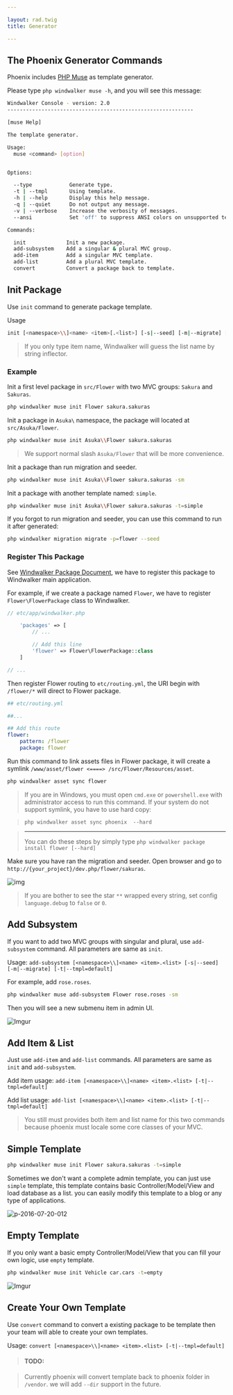 ```yaml
---

layout: rad.twig
title: Generator

---
```


## The Phoenix Generator Commands

Phoenix includes [PHP Muse](https://github.com/asika32764/muse) as template generator.

Please type `php windwalker muse -h`, and you will see this message:

```  bash
Windwalker Console - version: 2.0
------------------------------------------------------------

[muse Help]

The template generator.

Usage:
  muse <command> [option]


Options:

  --type            Generate type.
  -t | --tmpl       Using template.
  -h | --help       Display this help message.
  -q | --quiet      Do not output any message.
  -v | --verbose    Increase the verbosity of messages.
  --ansi            Set 'off' to suppress ANSI colors on unsupported terminals.

Commands:

  init             Init a new package.
  add-subsystem    Add a singular & plural MVC group.
  add-item         Add a singular MVC template.
  add-list         Add a plural MVC template.
  convert          Convert a package back to template.
```

## Init Package

Use `init` command to generate package template.

Usage

``` bash
init [<namespace>\\]<name> <item>[.<list>] [-s|--seed] [-m|--migrate] [-t|--tmpl=default]
```

> If you only type item name, Windwalker will guess the list name by string inflector.

### Example

Init a first level package in `src/Flower` with two MVC groups: `Sakura` and `Sakuras`.

``` bash
php windwalker muse init Flower sakura.sakuras
```

Init a package in `Asuka\` namespace, the package will located at `src/Asuka/Flower`.

``` bash
php windwalker muse init Asuka\\Flower sakura.sakuras
```

> We support normal slash `Asuka/Flower` that will be more convenience.

Init a package than run migration and seeder.

``` bash
php windwalker muse init Asuka\\Flower sakura.sakuras -sm
```

Init a package with another template named: `simple`.

``` bash
php windwalker muse init Asuka\\Flower sakura.sakuras -t=simple
```

If you forgot to run migration and seeder, you can use this command to run it after generated:

``` bash
php windwalker migration migrate -p=flower --seed
```

### Register This Package

See [Windwalker Package Document](http://windwalker.io/documentation/start/package-system.html), we have to register
this package to Windwalker main application.

For example, if we create a package named `Flower`, we have to register `Flower\FlowerPackage` class to Windwalker.

``` php
// etc/app/windwalker.php

    'packages' => [
        // ...

        // Add this line
        'flower' => Flower\FlowerPackage::class
    ]

// ...
```

Then register Flower routing to `etc/routing.yml`, the URI begin with `/flower/*` will direct to Flower package.

``` yaml
## etc/routing.yml

##...

## Add this route
flower:
    pattern: /flower
    package: flower
```

Run this command to link assets files in Flower package, it will create a symlink `/www/asset/flower <====> /src/Flower/Resources/asset`.

``` bash
php windwalker asset sync flower
```

> If you are in Windows, you must open `cmd.exe` or `powershell.exe` with administrator access to run this command.
> If your system do not support symlink, you have to use hard copy:

> `php windwalker asset sync phoenix  --hard`

> ---
> You can do these steps by simply type `php windwalker package install flower [--hard]`

Make sure you have ran the migration and seeder. Open browser and go to `http://{your_project}/dev.php/flower/sakuras`.

![img](https://cloud.githubusercontent.com/assets/1639206/9725055/0cc4e1fc-5613-11e5-9f0d-c373d7d68c87.png)

> If you are bother to see the star `**` wrapped every string, set config `language.debug` to `false` or `0`.

## Add Subsystem

If you want to add two MVC groups with singular and plural, use `add-subsystem` command. All parameters are same as `init`.

Usage: `add-subsystem [<namespace>\\]<name> <item>.<list> [-s|--seed] [-m|--migrate] [-t|--tmpl=default]`

For example, add `rose.roses`.

``` bash
php windwalker muse add-subsystem Flower rose.roses -sm
```

Then you will see a new submenu item in admin UI.

![Imgur](https://i.imgur.com/mWiDVFA.jpg)

## Add Item & List

Just use `add-item` and `add-list` commands. All parameters are same as `init` and `add-subsystem`.

Add item usage: `add-item [<namespace>\\]<name> <item>.<list> [-t|--tmpl=default]`

Add list usage: `add-list [<namespace>\\]<name> <item>.<list> [-t|--tmpl=default]`

> You still must provides both item and list name for this two commands because phoenix must locale some core classes of your MVC.

## Simple Template

``` bash
php windwalker muse init Flower sakura.sakuras -t=simple
```

Sometimes we don't want a complete admin template, you can just use `simple` template, this template contains basic
Controller/Model/View and load database as a list. you can easily modify this template to a blog or any type of applications.

![p-2016-07-20-012](https://cloud.githubusercontent.com/assets/1639206/16977910/99c79614-4e8b-11e6-9760-4840a37d8526.jpg)

## Empty Template

If you only want a basic empty Controller/Model/View that you can fill your own logic, use `empty` template.

``` bash
php windwalker muse init Vehicle car.cars -t=empty
```

![Imgur](https://i.imgur.com/HqRE5IV.jpg)

## Create Your Own Template

Use `convert` command to convert a existing package to be template then your team will able to create your own templates.

Usage: `convert [<namespace>\\]<name> <item>.<list> [-t|--tmpl=default]`

> #### TODO:

> Currently phoenix will convert template back to phoenix folder in `/vendor`. we will add `--dir` support in the future.

